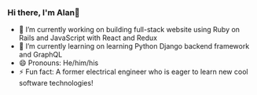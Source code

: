 ### Hi there, I'm Alan👋

- 🔭 I’m currently working on building full-stack website using Ruby on Rails and JavaScript with React and Redux
- 🌱 I’m currently learning on learning Python Django backend framework and GraphQL
- 😄 Pronouns: He/him/his
- ⚡ Fun fact: A former electrical engineer who is eager to learn new cool software technologies!

<!--
**ms0372631/ms0372631** is a ✨ _special_ ✨ repository because its `README.md` (this file) appears on your GitHub profile.

Here are some ideas to get you started:

- 🔭 I’m currently working on ...
- 🌱 I’m currently learning ...
- 👯 I’m looking to collaborate on ...
- 🤔 I’m looking for help with ...
- 💬 Ask me about ...
- 📫 How to reach me: ...
- 😄 Pronouns: ...
- ⚡ Fun fact: ...
-->
